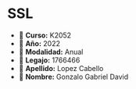 # SSL
- 📌 __Curso:__ K2052
- 📌 __Año:__ 2022
- 📌 __Modalidad:__ Anual
- 📌 __Legajo:__ 1766466
- 📌  __Apellido:__ Lopez Cabello
- 📌 __Nombre:__ Gonzalo Gabriel David
